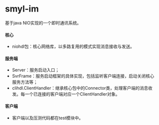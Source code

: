 # smyl-im
基于java NIO实现的一个即时通讯系统。
#### 核心
- niohdl包：核心网络库，以多路复用的模式实现消息接收与发送。
#### 服务端
- Server：服务启动入口；
- SvrFrame：服务启动框架的具体实现，包括监听客户端连接，启动关闭核心服务方法等；
- clihdl.ClientHandler：继承核心包中的Connector类，处理客户端的消息收发。每一个已连接的客户端对应一个ClientHandler对象。
#### 客户端
- 客户端以及压测代码都在test模块中。